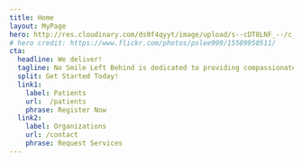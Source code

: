 ```yaml
---
title: Home
layout: MyPage
hero: http://res.cloudinary.com/ds0f4qyyt/image/upload/s--cDT8LNF_--/c_scale,q_jpegmini,w_3567/v1493124494/babyRight_zsfd5q.jpg
# hero credit: https://www.flickr.com/photos/pslee999/15589950511/
cta:
  headline: We deliver!
  tagline: No Smile Left Behind is dedicated to providing compassionate, top-quality, comprehensive oral health care in a cutting-edge & self-contained mobile office.
  split: Get Started Today!
  link1:
    label: Patients
    url:  /patients
    phrase: Register Now
  link2:
    label: Organizations
    url: /contact
    phrase: Request Services
---
```


